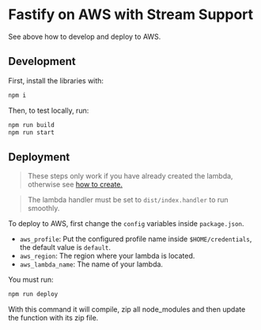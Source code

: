 # Fastify on AWS with Stream Support

See above how to develop and deploy to AWS.

## Development

First, install the libraries with:

```bash
npm i
```

Then, to test locally, run:

```bash
npm run build
npm run start
```

## Deployment

> These steps only work if you have already created the lambda, otherwise see [how to create.](https://docs.aws.amazon.com/lambda/latest/dg/getting-started.html)

> The lambda handler must be set to `dist/index.handler` to run smoothly.

To deploy to AWS, first change the `config` variables inside `package.json`.

- `aws_profile`: Put the configured profile name inside `$HOME/credentials`, the default value is `default`.
- `aws_region`: The region where your lambda is located.
- `aws_lambda_name`: The name of your lambda.

You must run:

```bash
npm run deploy
```

With this command it will compile, zip all node_modules and then update the function with its zip file.
